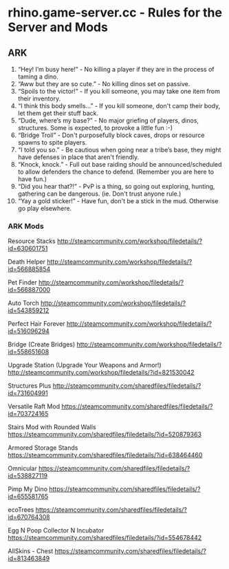 # rhino.game-server.cc - Rules for the Server and Mods

## ARK

1. “Hey! I’m busy here!” - No killing a player if they are in the process of taming a dino.
2. “Aww but they are so cute.” - No killing dinos set on passive.
3. “Spoils to the victor!” - If you kill someone, you may take one item from their inventory.
4. “I think this body smells…” - If you kill someone, don't camp their body, let them get their stuff back.
5. “Dude, where’s my base?” - No major griefing of players, dinos, structures. Some is expected, to provoke a little fun :-)
6. “Bridge Troll” - Don't purposefully block caves, drops or resource spawns to spite players.
7. “I told you so.” - Be cautious when going near a tribe’s base, they might have defenses in place that aren't friendly.
8. “Knock, knock.” - Full out base raiding should be announced/scheduled to allow defenders the chance to defend. (Remember you are here to have fun.)
9. “Did you hear that?!” - PvP is a thing, so going out exploring, hunting, gathering can be dangerous. (ie. Don't trust anyone rule.)
10. “Yay a gold sticker!” - Have fun, don't be a stick in the mud. Otherwise go play elsewhere.

### ARK Mods

Resource Stacks
http://steamcommunity.com/workshop/filedetails/?id=630601751

Death Helper
http://steamcommunity.com/workshop/filedetails/?id=566885854

Pet Finder
http://steamcommunity.com/workshop/filedetails/?id=566887000

Auto Torch
http://steamcommunity.com/workshop/filedetails/?id=543859212

Perfect Hair Forever
http://steamcommunity.com/workshop/filedetails/?id=516096294

Bridge (Create Bridges)
http://steamcommunity.com/workshop/filedetails/?id=558651608

Upgrade Station (Upgrade Your Weapons and Armor!)
http://steamcommunity.com/workshop/filedetails/?id=821530042

Structures Plus
http://steamcommunity.com/sharedfiles/filedetails/?id=731604991

Versatile Raft Mod
https://steamcommunity.com/sharedfiles/filedetails/?id=703724165

Stairs Mod with Rounded Walls
https://steamcommunity.com/sharedfiles/filedetails/?id=520879363

Armored Storage Stands
https://steamcommunity.com/sharedfiles/filedetails/?id=638464460

Omnicular
https://steamcommunity.com/sharedfiles/filedetails/?id=538827119

Pimp My Dino
https://steamcommunity.com/sharedfiles/filedetails/?id=655581765

ecoTrees
https://steamcommunity.com/sharedfiles/filedetails/?id=670764308

Egg N Poop Collector N Incubator
https://steamcommunity.com/sharedfiles/filedetails/?id=554678442

AllSkins - Chest
https://steamcommunity.com/sharedfiles/filedetails/?id=813463849


